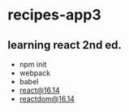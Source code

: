 # recipes-app3
## learning react 2nd ed.
+ npm init
+ webpack
+ babel
+ react@16.14
+ reactdom@16.14